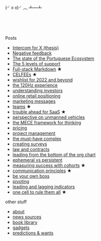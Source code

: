 <br/>
<br/>

(╯ಠ ಠ)╯︵ ┻━┻

<br/>
<br/>
<br/>

Posts
- [Intercom for X (thesis)](docs/2023-01-24-Intercom-for-X-(thesis).md)
- [Negative feedback](docs/2022-10-30-negative-feedback.md)
- [The state of the Portuguese Ecosystem](docs/2022-08-17-PT-ecosystem.md)
- [The 5 levels of support](docs/2022-05-09-the-five-levels-of-support.md)
- [Full-stack Markdown](docs/2022-03-01-full-stack-markdown.md) ★
- [CELFEEs](docs/2022-02-14-CELFEEs.md) ★
- [wishlist for 2022 and beyond](docs/2021-12-26-looking-forward-to-the-future.md)
- [the 120Hz experience](docs/2021-10-18-the-120Hz-experience.md)
- [understanding investors](docs/2020-08-06-understanding-investors.md)
- [online retail positioning](docs/2020-04-29-online-retail-positioning.md)
- [marketing messages](docs/2019-03-12-marketing-messages.md)
- [teams](docs/2018-05-06-teams.md) ★
- [trouble ahead for SaaS](docs/2017-12-03-trouble-ahead-for-saas.md) ★
- [perspective on unmanned vehicles](docs/2017-02-25-perspective-on-unmanned-vehicles.md)
- [the MECE framework for thinking](docs/2016-05-16-the-MECE-framework-for-thinking.md)
- [pricing](docs/2016-04-23-pricing.md)
- [project management](docs/2016-04-17-project-management.md)
- [the must-have complex](docs/2015-08-31-the-must-have-complex.md)
- [creating surveys](docs/2015-07-26-creating-surveys.md)
- [law and contracts](docs/2015-06-19-law-and-contracts.md)
- [leading from the bottom of the org chart](docs/2015-04-22-leading-from-the-bottom-of-the-org-chart.md)
- [ephemeral vs persistent](docs/2015-04-19-ephemeral-vs-persistent-products.md) 
- [measuring success with cohorts](docs/2015-04-08-measuring-success-with-cohorts.md) ★
- [communication principles](docs/2015-04-04-communication-principles.md) ★
- [be your own boss](docs/2015-03-24-be-your-own-boss.md)
- [pivoting](docs/2015-03-19-pivoting.md)
- [leading and lagging indicators](docs/2015-03-08-leading-and-lagging-indicators.md)
- [one cell to rule them all](docs/2014-12-21-one-cell-to-rule-them-all.md) ★

other stuff

- [about](docs/about.md)
- [news sources](docs/intro/news-sources.md)
- [book library](https://rows.com/humberto/lifestyle/book-library-4wps5rXzQ4qqviHLznqTaW/live)
- [gadgets](docs/crush-index.html)
- [predictions & wants](docs/predictions-and-wants.md)
